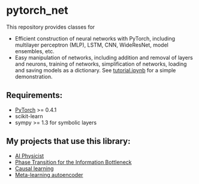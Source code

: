 # pytorch_net

This repository provides classes for 
- Efficient construction of neural networks with PyTorch, including multilayer perceptron (MLP), LSTM, CNN, WideResNet, model ensembles, etc.
- Easy manipulation of networks, including addition and removal of layers and neurons, training of networks, simplification of networks, loading and saving models as a dictionary. 
See [tutorial.ipynb](https://github.com/tailintalent/pytorch_net/blob/master/Tutorial.ipynb) for a simple demonstration.


## Requirements:
- [PyTorch](https://pytorch.org/) >= 0.4.1
- scikit-learn
- sympy >= 1.3 for symbolic layers


## My projects that use this library:
- [AI Physicist](https://github.com/tailintalent/AI_physicist)
- [Phase Transition for the Information Bottleneck](https://github.com/tailintalent/phase_transition)
- [Causal learning](https://github.com/tailintalent/causal)
- [Meta-learning autoencoder](https://github.com/tailintalent/mela)
